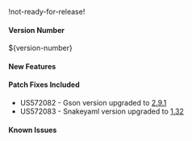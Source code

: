 !not-ready-for-release!

#### Version Number
${version-number}

#### New Features

#### Patch Fixes Included
- US572082 - Gson version upgraded to [2.9.1](https://github.com/google/gson/releases/tag/gson-parent-2.9.1)
- US572083 - Snakeyaml version upgraded to [1.32](https://bitbucket.org/snakeyaml/snakeyaml/wiki/Changes)

#### Known Issues
